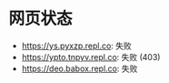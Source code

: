 # 网页状态
- https://ys.pyxzp.repl.co: 失败
- https://ypto.tnpyv.repl.co: 失败 (403)
- https://deo.babox.repl.co: 失败
